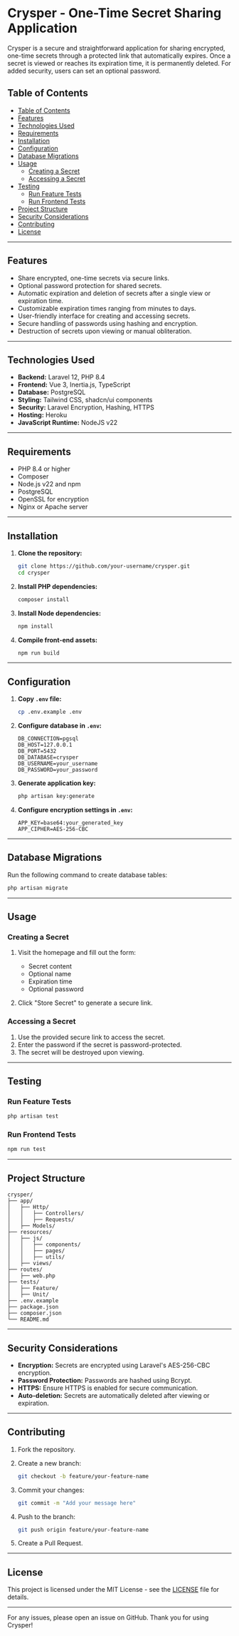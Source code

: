 # Crysper - One-Time Secret Sharing Application

Crysper is a secure and straightforward application for sharing encrypted, one-time secrets through a protected link that automatically expires. Once a secret is viewed or reaches its expiration time, it is permanently deleted. For added security, users can set an optional password.

## Table of Contents

- [Table of Contents](#table-of-contents)
- [Features](#features)
- [Technologies Used](#technologies-used)
- [Requirements](#requirements)
- [Installation](#installation)
- [Configuration](#configuration)
- [Database Migrations](#database-migrations)
- [Usage](#usage)
  - [Creating a Secret](#creating-a-secret)
  - [Accessing a Secret](#accessing-a-secret)
- [Testing](#testing)
  - [Run Feature Tests](#run-feature-tests)
  - [Run Frontend Tests](#run-frontend-tests)
- [Project Structure](#project-structure)
- [Security Considerations](#security-considerations)
- [Contributing](#contributing)
- [License](#license)

---

## Features

- Share encrypted, one-time secrets via secure links.
- Optional password protection for shared secrets.
- Automatic expiration and deletion of secrets after a single view or expiration time.
- Customizable expiration times ranging from minutes to days.
- User-friendly interface for creating and accessing secrets.
- Secure handling of passwords using hashing and encryption.
- Destruction of secrets upon viewing or manual obliteration.

---

## Technologies Used

- **Backend:** Laravel 12, PHP 8.4
- **Frontend:** Vue 3, Inertia.js, TypeScript
- **Database:** PostgreSQL
- **Styling:** Tailwind CSS, shadcn/ui components
- **Security:** Laravel Encryption, Hashing, HTTPS
- **Hosting:** Heroku
- **JavaScript Runtime:** NodeJS v22

---

## Requirements

- PHP 8.4 or higher
- Composer
- Node.js v22 and npm
- PostgreSQL
- OpenSSL for encryption
- Nginx or Apache server

---

## Installation

1. **Clone the repository:**

   ```bash
   git clone https://github.com/your-username/crysper.git
   cd crysper
   ```

2. **Install PHP dependencies:**

   ```bash
   composer install
   ```

3. **Install Node dependencies:**

   ```bash
   npm install
   ```

4. **Compile front-end assets:**

   ```bash
   npm run build
   ```

---

## Configuration

1. **Copy `.env` file:**

   ```bash
   cp .env.example .env
   ```

2. **Configure database in `.env`:**

   ```
   DB_CONNECTION=pgsql
   DB_HOST=127.0.0.1
   DB_PORT=5432
   DB_DATABASE=crysper
   DB_USERNAME=your_username
   DB_PASSWORD=your_password
   ```

3. **Generate application key:**

   ```bash
   php artisan key:generate
   ```

4. **Configure encryption settings in `.env`:**

   ```
   APP_KEY=base64:your_generated_key
   APP_CIPHER=AES-256-CBC
   ```

---

## Database Migrations

Run the following command to create database tables:

```bash
php artisan migrate
```

---

## Usage

### Creating a Secret

1. Visit the homepage and fill out the form:
   - Secret content
   - Optional name
   - Expiration time
   - Optional password

2. Click "Store Secret" to generate a secure link.

### Accessing a Secret

1. Use the provided secure link to access the secret.
2. Enter the password if the secret is password-protected.
3. The secret will be destroyed upon viewing.

---

## Testing

### Run Feature Tests

```bash
php artisan test
```

### Run Frontend Tests

```bash
npm run test
```

---

## Project Structure

```
crysper/
├── app/
│   ├── Http/
│   │   ├── Controllers/
│   │   ├── Requests/
│   ├── Models/
├── resources/
│   ├── js/
│   │   ├── components/
│   │   ├── pages/
│   │   ├── utils/
│   ├── views/
├── routes/
│   ├── web.php
├── tests/
│   ├── Feature/
│   ├── Unit/
├── .env.example
├── package.json
├── composer.json
└── README.md
```

---

## Security Considerations

- **Encryption:** Secrets are encrypted using Laravel's AES-256-CBC encryption.
- **Password Protection:** Passwords are hashed using Bcrypt.
- **HTTPS:** Ensure HTTPS is enabled for secure communication.
- **Auto-deletion:** Secrets are automatically deleted after viewing or expiration.

---

## Contributing

1. Fork the repository.
2. Create a new branch:

   ```bash
   git checkout -b feature/your-feature-name
   ```

3. Commit your changes:

   ```bash
   git commit -m "Add your message here"
   ```

4. Push to the branch:

   ```bash
   git push origin feature/your-feature-name
   ```

5. Create a Pull Request.

---

## License

This project is licensed under the MIT License - see the [LICENSE](LICENSE) file for details.

---

For any issues, please open an issue on GitHub. Thank you for using Crysper!
